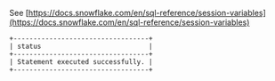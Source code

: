 See [https://docs.snowflake.com/en/sql-reference/session-variables](https://docs.snowflake.com/en/sql-reference/session-variables)
```
+----------------------------------+
| status                           |
+----------------------------------+
| Statement executed successfully. |
+----------------------------------+
```
